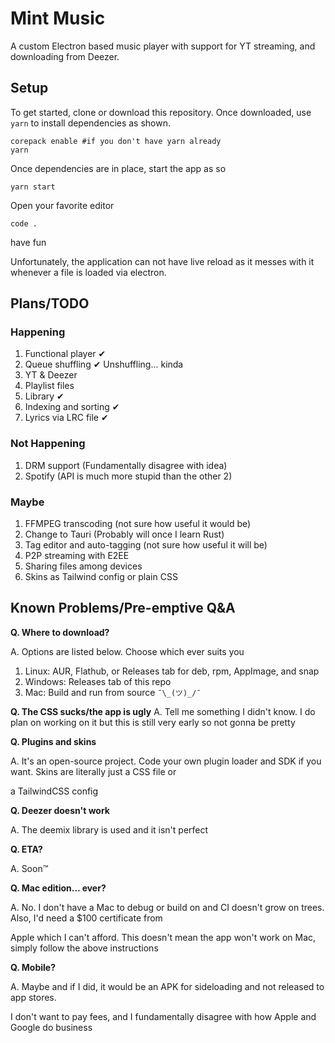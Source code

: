 # Mint Music

A custom Electron based music player with support for YT streaming, and downloading from Deezer.
## Setup
To get started, clone or download this repository. Once downloaded, use `yarn` to install dependencies as shown.
```shell
corepack enable #if you don't have yarn already
yarn
```
Once dependencies are in place, start the app as so
```shell
yarn start
```
Open your favorite editor
```shell
code .
```
have fun

Unfortunately, the application can not have live reload as it messes with it whenever a file is loaded via electron.

## Plans/TODO
### Happening
1. Functional player ✔
2. Queue shuffling ✔ Unshuffling... kinda
3. YT & Deezer
4. Playlist files
5. Library ✔
6. Indexing and sorting ✔
7. Lyrics via LRC file ✔

### Not Happening
1. DRM support (Fundamentally disagree with idea)
2. Spotify (API is much more stupid than the other 2)

### Maybe

1. FFMPEG transcoding (not sure how useful it would be)
2. Change to Tauri (Probably will once I learn Rust)
3. Tag editor and auto-tagging (not sure how useful it will be)
4. P2P streaming with E2EE
5. Sharing files among devices
6. Skins as Tailwind config or plain CSS

## Known Problems/Pre-emptive Q&A
**Q. Where to download?**

A. Options are listed below. Choose which ever suits you
1. Linux: AUR, Flathub, or Releases tab for deb, rpm, AppImage, and snap
2. Windows: Releases tab of this repo
3. Mac: Build and run from source `¯\_(ツ)_/¯`

**Q. The CSS sucks/the app is ugly**
A. Tell me something I didn't know. I do plan on working on it but this is still very early so not gonna be pretty

**Q. Plugins and skins**

A. It's an open-source project. Code your own plugin loader and SDK if you want. Skins are literally just a CSS file or

a TailwindCSS config

**Q. Deezer doesn't work**

A. The deemix library is used and it isn't perfect

**Q. ETA?**

A. Soon™ 

**Q. Mac edition... ever?**

A. No. I don't have a Mac to debug or build on and CI doesn't grow on trees. Also, I'd need a $100 certificate from 

Apple which I can't afford. This doesn't mean the app won't work on Mac, simply follow the above instructions

**Q. Mobile?**

A. Maybe and if I did, it would be an APK for sideloading and not released to app stores. 

I don't want to pay fees, and I fundamentally disagree with how Apple and Google do business 